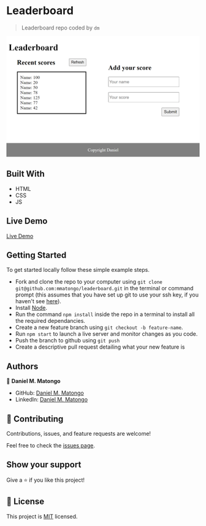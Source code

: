 # Leaderboard

> Leaderboard repo coded by `dm`


![screenshot](./imgs/screenshot.png)

## Built With

- HTML
- CSS
- JS

## Live Demo
[Live Demo](https://busiwa24.github.io/Leaderboard-/dist/)

## Getting Started

To get started locally follow these simple example steps.
- Fork and clone the repo to your computer using `git clone git@github.com:mmatongo/leaderboard.git` in the terminal or command prompt (this assumes that you have set up git to use your ssh key, if you haven't see [here](https://docs.github.com/en/github/authenticating-to-github/connecting-to-github-with-ssh)).
- Install [Node](https://nodejs.org/en/download/).
- Run the command `npm install` inside the repo in a terminal to install all the required dependancies.
- Create a new feature branch using `git checkout -b feature-name`.
- Run `npm start` to launch a live server and monitor changes as you code.
- Push the branch to github using `git push`
- Create a descriptive pull request detailing what your new feature is

## Authors

👤 **Daniel M. Matongo**

- GitHub: [Daniel M. Matongo](https://github.com/mmatongo)
- LinkedIn: [Daniel M. Matongo](https://linkedin.com/in/mmatongo)

## 🤝 Contributing

Contributions, issues, and feature requests are welcome!

Feel free to check the [issues page](../../issues/).

## Show your support

Give a ⭐️ if you like this project!


## 📝 License

This project is [MIT](./MIT.md) licensed.
